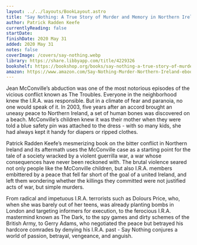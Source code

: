 ```yaml
---
layout: ../../layouts/BookLayout.astro
title: "Say Nothing: A True Story of Murder and Memory in Northern Ireland"
author: Patrick Radden Keefe
currentlyReading: false
startDate: 
finishDate: 2020 May 31
added: 2020 May 31
notes: false
coverImage: /covers/say-nothing.webp
library: https://share.libbyapp.com/title/4229326
bookshelf: https://bookshop.org/books/say-nothing-a-true-story-of-murder-and-memory-in-northern-ireland/9780307279286
amazon: https://www.amazon.com/Say-Nothing-Murder-Northern-Ireland-ebook/dp/B07CWGBK5K
---
```


Jean McConville’s abduction was one of the most notorious episodes of the vicious conflict known as The Troubles. Everyone in the neighborhood knew the I.R.A. was responsible. But in a climate of fear and paranoia, no one would speak of it. In 2003, five years after an accord brought an uneasy peace to Northern Ireland, a set of human bones was discovered on a beach. McConville’s children knew it was their mother when they were told a blue safety pin was attached to the dress - with so many kids, she had always kept it handy for diapers or ripped clothes.

Patrick Radden Keefe’s mesmerizing book on the bitter conflict in Northern Ireland and its aftermath uses the McConville case as a starting point for the tale of a society wracked by a violent guerrilla war, a war whose consequences have never been reckoned with. The brutal violence seared not only people like the McConville children, but also I.R.A. members embittered by a peace that fell far short of the goal of a united Ireland, and left them wondering whether the killings they committed were not justified acts of war, but simple murders.

From radical and impetuous I.R.A. terrorists such as Dolours Price, who, when she was barely out of her teens, was already planting bombs in London and targeting informers for execution, to the ferocious I.R.A. mastermind known as The Dark, to the spy games and dirty schemes of the British Army, to Gerry Adams, who negotiated the peace but betrayed his hardcore comrades by denying his I.R.A. past - Say Nothing conjures a world of passion, betrayal, vengeance, and anguish.

<!-- ### Notes & Highlights -->
